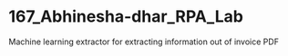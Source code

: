 # 167_Abhinesha-dhar_RPA_Lab
Machine learning extractor for extracting information out of invoice PDF
